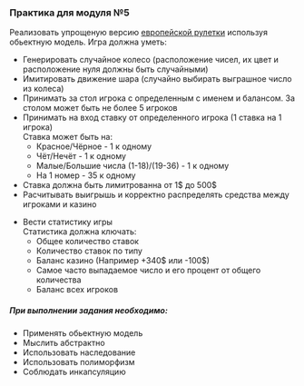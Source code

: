 ### Практика для модуля №5

Реализовать упрощеную версию [европейской рулетки](https://ru.wikipedia.org/wiki/%D0%A0%D1%83%D0%BB%D0%B5%D1%82%D0%BA%D0%B0)
используя обьектную модель. Игра должна уметь:

* Генерировать случайное колесо (расположение чисел, их цвет и расположение нуля должны быть случайными)
* Имитировать движение шара (случайно выбирать выграшное число из колеса)
* Принимать за стол игрока с определенным с именем и балансом. За столом может быть не более 5 игроков
* Принимать на вход ставку от определенного игрока (1 ставка на 1 игрока)
<br>Ставка может быть на:
  + Красное/Чёрное - 1 к одному
  + Чёт/Нечёт - 1 к одному
  + Малые/Большие числа (1-18)/(19-36) - 1 к одному
  + На 1 номер - 35 к одному
* Ставка должна быть лимитрованна от 1$ до 500$
* Расчитывать выигрышь и корректно распределять средства между игроками и казино
+ Вести статистику игры
<br>Статистика должна ключать:
  + Общее количество ставок
  + Количество ставок по типу
  + Баланс казино (Например +340$ или -100$)
  + Самое часто выпадаемое число и его процент от общего количества
  + Баланс всех игроков

##### При выполнении задания необходимо:
 * Применять обьектную модель
 * Мыслить абстрактно
 * Использовать наследование
 * Использовать полиморфизм
 * Соблюдать инкапсуляцию
